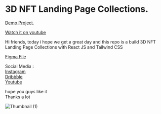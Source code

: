 # 3D NFT Landing Page Collections.

[Demo Project](https://3d-nft.netlify.app/).

[Watch it on youtube](https://youtu.be/Oe7MWQ0-kfA)

Hi friends, today i hope we get a great day and this repo is a build 3D NFT Landing Page Collections with React JS and Tailwind CSS

[Figma File](https://www.figma.com/community/file/1121655354645544040)

Social Media : \
[Instagram](https://www.instagram.com/bedddev/) \
[Dribbble](https://dribbble.com/bedddev) \
[Youtube](https://www.youtube.com/channel/UC_XQkWu_EPqam4vHdvh058A)

hope you guys like it\
Thanks a lot

![Thumbnail (1)](https://user-images.githubusercontent.com/78606852/175220220-10d433dc-a6cc-4380-a827-0a9da1bbfe74.png)
